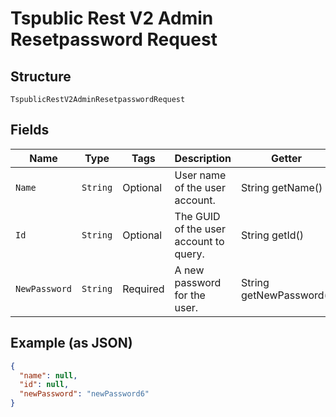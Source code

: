 
# Tspublic Rest V2 Admin Resetpassword Request

## Structure

`TspublicRestV2AdminResetpasswordRequest`

## Fields

| Name | Type | Tags | Description | Getter | Setter |
|  --- | --- | --- | --- | --- | --- |
| `Name` | `String` | Optional | User name of the user account. | String getName() | setName(String name) |
| `Id` | `String` | Optional | The GUID of the user account to query. | String getId() | setId(String id) |
| `NewPassword` | `String` | Required | A new password for the user. | String getNewPassword() | setNewPassword(String newPassword) |

## Example (as JSON)

```json
{
  "name": null,
  "id": null,
  "newPassword": "newPassword6"
}
```

